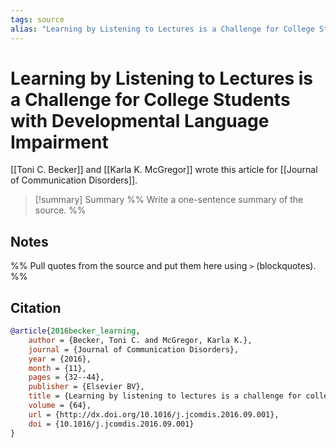 ```yaml
---
tags: source
alias: "Learning by Listening to Lectures is a Challenge for College Students with Developmental Language Impairment"
---
```

# Learning by Listening to Lectures is a Challenge for College Students with Developmental Language Impairment
[[Toni C. Becker]] and [[Karla K. McGregor]] wrote this article for [[Journal of Communication Disorders]].

> [!summary] Summary
> %% Write a one-sentence summary of the source. %%

## Notes
%% Pull quotes from the source and put them here using `>` (blockquotes). %%
## Citation

```bibtex
@article{2016becker_learning,
	author = {Becker, Toni C. and McGregor, Karla K.},
	journal = {Journal of Communication Disorders},
	year = {2016},
	month = {11},
	pages = {32--44},
	publisher = {Elsevier BV},
	title = {Learning by listening to lectures is a challenge for college students with developmental language impairment},
	volume = {64},
	url = {http://dx.doi.org/10.1016/j.jcomdis.2016.09.001},
	doi = {10.1016/j.jcomdis.2016.09.001}
}
```

